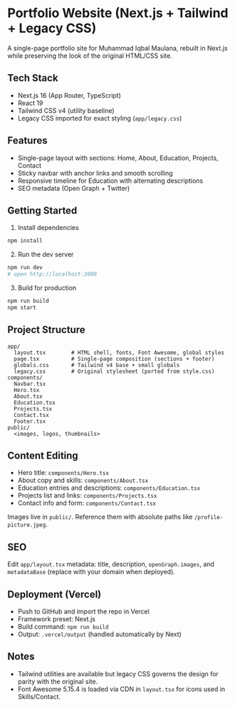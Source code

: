 # Portfolio Website (Next.js + Tailwind + Legacy CSS)

A single-page portfolio site for Muhammad Iqbal Maulana, rebuilt in Next.js while preserving the look of the original HTML/CSS site.

## Tech Stack
- Next.js 16 (App Router, TypeScript)
- React 19
- Tailwind CSS v4 (utility baseline)
- Legacy CSS imported for exact styling (`app/legacy.css`)

## Features
- Single-page layout with sections: Home, About, Education, Projects, Contact
- Sticky navbar with anchor links and smooth scrolling
- Responsive timeline for Education with alternating descriptions
- SEO metadata (Open Graph + Twitter)

## Getting Started
1) Install dependencies
```bash
npm install
```

2) Run the dev server
```bash
npm run dev
# open http://localhost:3000
```

3) Build for production
```bash
npm run build
npm start
```

## Project Structure
```
app/
  layout.tsx        # HTML shell, fonts, Font Awesome, global styles
  page.tsx          # Single-page composition (sections + footer)
  globals.css       # Tailwind v4 base + small globals
  legacy.css        # Original stylesheet (ported from style.css)
components/
  Navbar.tsx
  Hero.tsx
  About.tsx
  Education.tsx
  Projects.tsx
  Contact.tsx
  Footer.tsx
public/
  <images, logos, thumbnails>
```

## Content Editing
- Hero title: `components/Hero.tsx`
- About copy and skills: `components/About.tsx`
- Education entries and descriptions: `components/Education.tsx`
- Projects list and links: `components/Projects.tsx`
- Contact info and form: `components/Contact.tsx`

Images live in `public/`. Reference them with absolute paths like `/profile-picture.jpeg`.

## SEO
Edit `app/layout.tsx` metadata: title, description, `openGraph.images`, and `metadataBase` (replace with your domain when deployed).

## Deployment (Vercel)
- Push to GitHub and import the repo in Vercel
- Framework preset: Next.js
- Build command: `npm run build`
- Output: `.vercel/output` (handled automatically by Next)

## Notes
- Tailwind utilities are available but legacy CSS governs the design for parity with the original site.
- Font Awesome 5.15.4 is loaded via CDN in `layout.tsx` for icons used in Skills/Contact.
